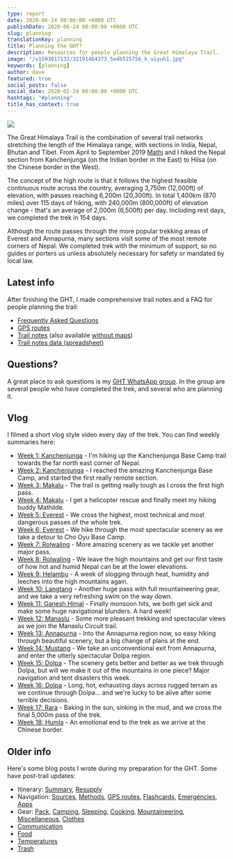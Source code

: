 ```yaml
---
type: report
date: 2020-06-24 00:00:00 +0000 UTC
publishDate: 2020-06-24 00:00:00 +0000 UTC
slug: planning
translationKey: planning
title: Planning the GHT?
description: Resources for people planning the Great Himalaya Trail.
image: "/v1593017132/32191464373_5e4b515756_k_uiyuh1.jpg"
keywords: [planning]
author: dave
featured: true
social_posts: false
social_date: 2020-02-28 00:00:00 +0000 UTC
hashtags: "#planning"
title_has_context: true
---
```


![](https://res.cloudinary.com/wildernessprime/image/upload/w_1600,dpr_auto/v1550183229/overview-map-5000.jpg)

The Great Himalaya Trail is the combination of several trail networks stretching the length of the 
Himalaya range, with sections in India, Nepal, Bhutan and Tibet. From April to September 2019 [Mathi](/about/) and I
hiked the Nepal section from Kanchenjunga (on the Indian border in the East) to Hilsa (on the Chinese border 
in the West).

The concept of the high route is that it follows the highest feasible continuous route across the 
country, averaging 3,750m (12,000ft) of elevation, with passes reaching 6,200m (20,300ft). 
In total 1,400km (870 miles) over 115 days of hiking, with 240,000m (800,000ft) of elevation change - 
that's an average of 2,000m (6,500ft) per day. Including rest days, we completed the trek in 154 days.

Although the route passes through the more popular trekking areas of Everest and Annapurna, many 
sections visit some of the most remote corners of Nepal. We completed trek with the minimum of support, 
so no guides or porters us unless absolutely necessary for safety or mandated by local law. 

## Latest info

After finishing the GHT, I made comprehensive trail notes and a FAQ for people planning the trail:

* [Frequently Asked Questions](/expeditions/great-himalaya-trail/faq/)
* [GPS routes](/expeditions/great-himalaya-trail/gps-routes/) 
* [Trail notes](/expeditions/great-himalaya-trail/trail-notes/) (also available [without maps](/expeditions/great-himalaya-trail/trail-notes-no-maps/))
* [Trail notes data (spreadsheet)](https://docs.google.com/spreadsheets/d/14x_OJ4mJNoHuj1LnYnyGULdE3P9kG6CwOdY1t0sv_H8/edit)

## Questions?

A great place to ask questions is my [GHT WhatsApp group](https://chat.whatsapp.com/D5kC4kBc7SALDE8WctMmrH). 
In the group are several people who have completed the trek, and several who are planning it. 

## Vlog

I filmed a short vlog style video every day of the trek. You can find weekly summaries here:

* [Week 1: Kanchenjunga](/expeditions/great-himalaya-trail/week-01) - I'm hiking up the Kanchenjunga Base Camp trail towards the far north east corner of Nepal.  
* [Week 2: Kanchenjunga](/expeditions/great-himalaya-trail/week-02) - I reached the amazing Kanchenjunga Base Camp, and started the first really remote section.  
* [Week 3: Makalu](/expeditions/great-himalaya-trail/week-03) - The trail is getting really tough as I cross the first high pass.    
* [Week 4: Makalu](/expeditions/great-himalaya-trail/week-04) - I get a helicopter rescue and finally meet my hiking buddy Mathilde.  
* [Week 5: Everest](/expeditions/great-himalaya-trail/week-05) - We cross the highest, most technical and most dangerous passes of the whole trek.  
* [Week 6: Everest](/expeditions/great-himalaya-trail/week-06) - We hike through the most spectacular scenery as we take a detour to Cho Oyu Base Camp.  
* [Week 7: Rolwaling](/expeditions/great-himalaya-trail/week-07) - More amazing scenery as we tackle yet another major pass.  
* [Week 8: Rolwaling](/expeditions/great-himalaya-trail/week-08) - We leave the high mountains and get our first taste of how hot and humid Nepal can be at the lower elevations.  
* [Week 9: Helambu](/expeditions/great-himalaya-trail/week-09) - A week of slogging through heat, humidity and leeches into the high mountains again.  
* [Week 10: Langtang](/expeditions/great-himalaya-trail/week-10) - Another huge pass with full mountaineering gear, and we take a very refreshing swim on the way down.  
* [Week 11: Ganesh Himal](/expeditions/great-himalaya-trail/week-11) - Finally monsoon hits, we both get sick and make some huge navigational blunders. A hard week!  
* [Week 12: Manaslu](/expeditions/great-himalaya-trail/week-12) - Some more pleasant trekking and spectacular views as we join the Manaslu Circuit trail.  
* [Week 13: Annapurna](/expeditions/great-himalaya-trail/week-13) - Into the Annapurna region now, so easy hiking through beautiful scenery, but a big change of plans at the end.  
* [Week 14: Mustang](/expeditions/great-himalaya-trail/week-14) - We take an unconventional exit from Annapurna, and enter the utterly spectacular Dolpa region.  
* [Week 15: Dolpa](/expeditions/great-himalaya-trail/week-15) - The scenery gets better and better as we trek through Dolpa, but will we make it out of the mountains in one piece? Major navigation and tent disasters this week.  
* [Week 16: Dolpa](/expeditions/great-himalaya-trail/week-16) - Long, hot, exhausting days across rugged terrain as we continue through Dolpa... and we're lucky to be alive after some terrible decisions.  
* [Week 17: Rara](/expeditions/great-himalaya-trail/week-17) - Baking in the sun, sinking in the mud, and we cross the final 5,000m pass of the trek.  
* [Week 18: Humla](/expeditions/great-himalaya-trail/week-18) - An emotional end to the trek as we arrive at the Chinese border.    
 

## Older info

Here's some blog posts I wrote during my preparation for the GHT. Some have post-trail updates: 

* Itinerary: [Summary](/expeditions/great-himalaya-trail/itinerary-summary/), [Resupply](/expeditions/great-himalaya-trail/itinerary-resupply/)
* Navigation: [Sources](/expeditions/great-himalaya-trail/navigation-sources/), [Methods](/expeditions/great-himalaya-trail/navigation-methods/), [GPS routes](/expeditions/great-himalaya-trail/navigation-gps/), [Flashcards](/expeditions/great-himalaya-trail/navigation-flashcards/), [Emergencies](/expeditions/great-himalaya-trail/navigation-emergencies/), [Apps](/expeditions/great-himalaya-trail/navigation-apps/)
* Gear: [Pack](/expeditions/great-himalaya-trail/gear-pack/), [Camping](/expeditions/great-himalaya-trail/gear-camping/), [Sleeping](/expeditions/great-himalaya-trail/gear-sleeping/), [Cooking](/expeditions/great-himalaya-trail/gear-cooking/), [Mountaineering](/expeditions/great-himalaya-trail/gear-mountaineering/), [Miscellaneous](/expeditions/great-himalaya-trail/gear-miscellaneous/), [Clothes](/expeditions/great-himalaya-trail/gear-clothes/)
* [Communication](/expeditions/great-himalaya-trail/communication/)
* [Food](/expeditions/great-himalaya-trail/food/)
* [Temperatures](/expeditions/great-himalaya-trail/temperatures/)
* [Trash](/expeditions/great-himalaya-trail/trash/)
